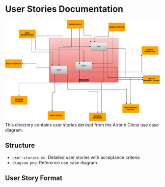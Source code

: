 # User Stories Documentation
![Use Case Diagram](./Usercasediagram.jpg)
This directory contains user stories derived from the Airbnb Clone use case diagram.

## Structure
- `user-stories.md`: Detailed user stories with acceptance criteria
- `diagram.png`: Reference use case diagram

## User Story Format
